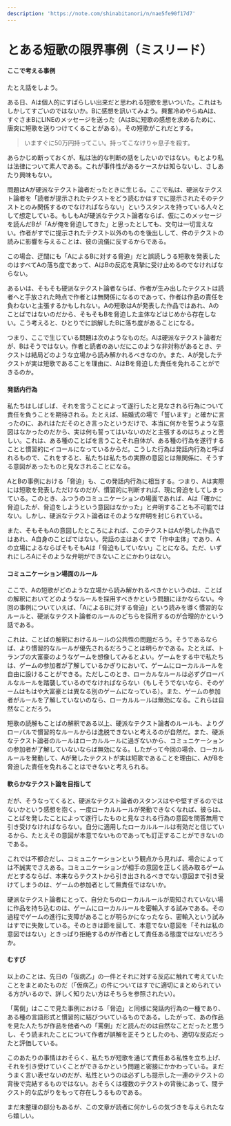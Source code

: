 ```yaml
---
description: 'https://note.com/shinabitanori/n/nae5fe90f17d7'
---
```


# とある短歌の限界事例（ミスリード）

#### ここで考える事例

たとえ話をしよう。

ある日、Aは個人的にすばらしい出来だと思われる短歌を思いついた。これはもしかしてすごいのではないか。Bに感想を訊いてみよう。興奮冷めやらぬAは、すぐさまBにLINEのメッセージを送った（AはBに短歌の感想を求めるために、唐突に短歌を送りつけてくることがある）。その短歌がこれだとする。

> いますぐに50万円持ってこい。持ってこなけりゃ息子を殺す。

あらかじめ断っておくが、私は法的な判断の話をしたいのではない。もとより私は法律について素人である。これが事件性があるケースかは知らないし、さしあたり興味もない。

問題はAが硬派なテクスト論者だったときに生じる。ここで私は、硬派なテクスト論者を「読者が提示されたテクストをどう読むかはすでに提示されたそのテクストとのみ関係するのでなければならない」というスタンスを持っている人々として想定している。もしもAが硬派なテクスト論者ならば、仮にこのメッセージを読んだBが「Aが俺を脅迫してきた」と思ったとしても、文句は一切言えない。作者がすでに提示されたテクスト以外のものを後出しして、件のテクストの読みに影響を与えることは、彼の流儀に反するからである。

この場合、迂闊にも「AによるBに対する脅迫」だと誤読しうる短歌を発表したのはすべてAの落ち度であって、AはBの反応を真摯に受け止めるのでなければならない。

あるいは、そもそも硬派なテクスト論者ならば、作者が生み出したテクストは読者へと手放された時点で作者とは無関係になるのであって、作者は作品の責任を負わないと主張するかもしれない。Aの短歌はAが発表した作品ではあれ、Aのことばではないのだから、そもそもBを脅迫した主体などはじめから存在しない。こう考えると、ひとりでに誤解したBに落ち度があることになる。

つまり、ここで生じている問題は次のようなものだ。Aは硬派なテクスト論者だが、Bはそうではない。作者と読者のあいだにこのような非対称があるとき、テクストは結局どのような立場から読み解かれるべきなのか。また、Aが発したテクストが実は短歌であることを理由に、AはBを脅迫した責任を免れることができるのか。

#### 発話内行為

私たちはしばしば、それを言うことによって遂行したと見なされる行為について責任を負うことを期待される。たとえば、結婚式の場で「誓います」と確かに言ったのに、あれはただそのとき言ったというだけで、本当に何かを誓うような意図はなかったのだから、実は何も誓ってはいないのだと主張するのはちょっと苦しい。これは、ある種のことばを言うことそれ自体が、ある種の行為を遂行することと慣習的にイコールになっているからだ。こうした行為は発話内行為と呼ばれるもので、これをすると、私たちは私たちの実際の意図とは無関係に、そうする意図があったものと見なされることになる。

AとBの事例における「脅迫」も、この発話内行為に相当する。つまり、Aは実際には短歌を発表しただけなのだが、慣習的に判断すれば、現に脅迫をしてしまっている。このとき、ふつうのコミュニケーションの場面であれば、Aは「確かに脅迫したが、脅迫をしようという意図はなかった」と弁明することも不可能ではない。しかし、硬派なテクスト論者はそのような弁明を封じられている。

また、そもそもAの意図したところによれば、このテクストはAが発した作品ではあれ、A自身のことばではない。発話の主はあくまで「作中主体」であり、Aの立場によるならばそもそもAは「脅迫もしていない」ことになる。ただ、いずれにしろAにそのような弁明ができないことにかわりはない。

#### コミュニケーション場面のルール

ここで、Aの短歌がどのような立場から読み解かれるべきかというのは、ことばの解釈においてどのようなルールを採用すべきかという問題にほかならない。今回の事例についていえば、「AによるBに対する脅迫」という読みを導く慣習的なルールと、硬派なテクスト論者のルールのどちらを採用するのが合理的かという話である。

これは、ことばの解釈におけるルールの公共性の問題だろう。そうであるならば、より慣習的なルールが優先されるだろうことは明らかである。たとえば、トランプの大富豪のようなゲームを想像してみるとよい。ゲームをする中で私たちは、ゲームの参加者が了解しているかぎりにおいて、ゲームにローカルルールを自由に設けることができる。ただしこのとき、ローカルなルールは必ずグローバルなルールを踏襲しているのでなければならない（もしそうでないなら、そのゲームはもはや大富豪とは異なる別のゲームになっている）。また、ゲームの参加者がルールを了解していないのなら、ローカルルールは無効になる。これらは自然なことだろう。

短歌の読解もことばの解釈である以上、硬派なテクスト論者のルールも、よりグローバルで慣習的なルールからは逸脱できないと考えるのが自然だ。また、硬派なテクスト論者のルールはローカルルールに過ぎないから、コミュニケーションの参加者が了解していないならば無効になる。したがって今回の場合、ローカルルールを発動して、Aが発したテクストが実は短歌であることを理由に、AがBを脅迫した責任を免れることはできないと考えられる。

#### 軟らかなテクスト論を目指して

だが、そうなってくると、硬派なテクスト論者のスタンスはやや堅すぎるのではないかという感想を抱く。一度ローカルルールが発動できなくなれば、彼らは、ことばを発したことによって遂行したものと見なされる行為の意図を問答無用で引き受けなければならない。自分に適用したローカルルールは有効だと信じているから、たとえその意図が本意でないものであっても訂正することができないのである。

これでは不都合だし、コミュニケーションという観点から見れば、場合によっては不誠実でさえある。コミュニケーションが相手の意図を正しく読み取るゲームだとするならば、本来ならテクストから引き出されるべきでない意図まで引き受けてしまうのは、ゲームの参加者として無責任ではないか。

硬派なテクスト論者にとって、自分たちのローカルルールが周知されていない場に作品を持ち込むのは、ゲームにローカルルールを密輸入する試みである。その過程でゲームの進行に支障があることが明らかになったなら、密輸入という試みはすでに失敗している。そのときは節を屈して、本意でない意図を「それは私の意図ではない」ときっぱり拒絶するのが作者として責任ある態度ではないだろうか。

#### むすび

以上のことは、先日の「仮病乙」の一件とそれに対する反応に触れて考えていたことをまとめたものだ（「仮病乙」の件についてはすでに適切にまとめられている方がいるので、詳しく知りたい方はそちらを参照されたい）。

「罵倒」はここで見た事例における「脅迫」と同様に発話内行為の一種であり、ある種の言語形式と慣習的に結びついているものである。したがって、あの作品を見た人たちが作品を他者への「罵倒」だと読んだのは自然なことだったと思うし、そう読まれたことについて作者が誤解を正そうとしたのも、適切な反応だったと評価している。

このあたりの事情はおそらく、私たちが短歌を通じて責任ある私性を立ち上げ、それを引き受けていくことができるかという問題と密接にかかわっている。まだうまく言い表せないのだが、私性というのは必ずしも提示した一連のテクストの背後で完結するものではない。おそらくは複数のテクストの背後にあって、間テクスト的な広がりをもって存在しうるものである。

まだ未整理の部分もあるが、この文章が読者に何かしらの気づきを与えられたなら嬉しい。

